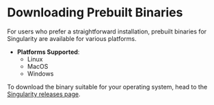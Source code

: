 # Downloading Prebuilt Binaries

For users who prefer a straightforward installation, prebuilt binaries for Singularity are available for various platforms.

- **Platforms Supported**:
    - Linux
    - MacOS
    - Windows

To download the binary suitable for your operating system, head to the [Singularity releases page](https://github.com/data-preservation-programs/singularity/releases).

